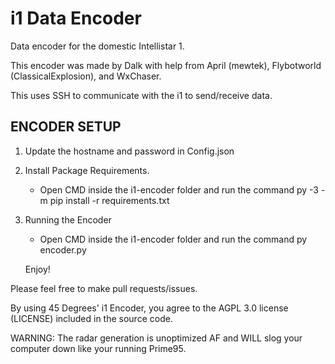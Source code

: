 # i1 Data Encoder
Data encoder for the domestic Intellistar 1.

This encoder was made by Dalk with help from April (mewtek), Flybotworld (ClassicalExplosion), and WxChaser.

This uses SSH to communicate with the i1 to send/receive data.

ENCODER SETUP
---------------

1. Update the hostname and password in Config.json
   
2. Install Package Requirements.
   - Open CMD inside the i1-encoder folder and run the command
     py -3 -m pip install -r requirements.txt
     
3. Running the Encoder
   - Open CMD inside the i1-encoder folder and run the command
     py encoder.py

   Enjoy!

Please feel free to make pull requests/issues.

By using 45 Degrees' i1 Encoder, you agree to the AGPL 3.0 license (LICENSE) included in the source code. 

WARNING: The radar generation is unoptimized AF and WILL slog your computer down like your running Prime95.
